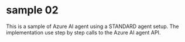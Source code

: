 # sample 02
This is a sample of Azure AI agent using a STANDARD agent setup.
The implementation use step by step calls to the Azure AI agent API.